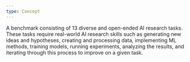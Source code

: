 ```yaml
---
type: Concept
---
```


A benchmark consisting of 13 diverse and open-ended AI research tasks. These tasks require real-world AI research skills such as generating new ideas and hypotheses, creating and processing data, implementing ML methods, training models, running experiments, analyzing the results, and iterating through this process to improve on a given task.